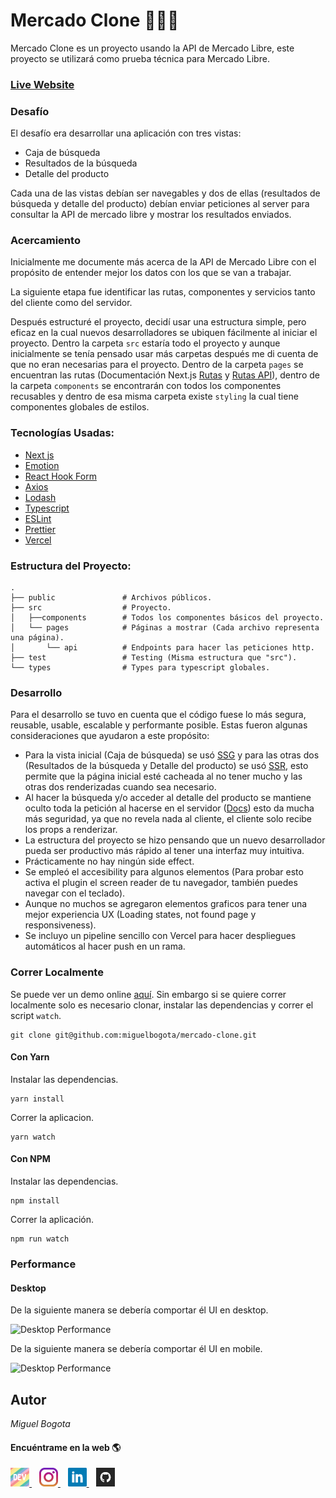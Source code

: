 # Mercado Clone 👨🏻‍💻

Mercado Clone es un proyecto usando la API de Mercado Libre, este proyecto se utilizará como prueba
técnica para Mercado Libre.

### [Live Website](https://mercado-clone.vercel.app)

### Desafío

El desafío era desarrollar una aplicación con tres vistas:

- Caja de búsqueda
- Resultados de la búsqueda
- Detalle del producto

Cada una de las vistas debían ser navegables y dos de ellas (resultados de búsqueda y detalle del
producto) debían enviar peticiones al server para consultar la API de mercado libre y mostrar los
resultados enviados.

### Acercamiento

Inicialmente me documente más acerca de la API de Mercado Libre con el propósito de entender mejor
los datos con los que se van a trabajar.

La siguiente etapa fue identificar las rutas, componentes y servicios tanto del cliente como del
servidor.

Después estructuré el proyecto, decidí usar una estructura simple, pero eficaz en la cual nuevos
desarrolladores se ubiquen fácilmente al iniciar el proyecto. Dentro la carpeta `src` estaría todo
el proyecto y aunque inicialmente se tenía pensado usar más carpetas después me di cuenta de que no
eran necesarias para el proyecto. Dentro de la carpeta `pages` se encuentran las rutas
(Documentación Next.js [Rutas](https://nextjs.org/docs/routing/introduction) y
[Rutas API](https://nextjs.org/docs/api-routes/introduction)), dentro de la carpeta
`components` se encontrarán con todos los componentes recusables y dentro de esa misma carpeta
existe `styling` la cual tiene componentes globales de estilos.

### Tecnologías Usadas:

- [Next js](https://nextjs.org)
- [Emotion](https://emotion.sh/docs/introduction)
- [React Hook Form](https://react-hook-form.com)
- [Axios](https://axios-http.com/docs/intro)
- [Lodash](https://lodash.com)
- [Typescript](https://www.typescriptlang.org)
- [ESLint](https://eslint.org)
- [Prettier](https://prettier.io)
- [Vercel](https://vercel.com/home)

### Estructura del Proyecto:

    .
    ├── public               # Archivos públicos.
    ├── src                  # Proyecto.
    │   ├──components        # Todos los componentes básicos del proyecto.
    │   └── pages            # Páginas a mostrar (Cada archivo representa una página).
    │       └── api          # Endpoints para hacer las peticiones http.
    ├── test                 # Testing (Misma estructura que "src").
    └── types                # Types para typescript globales.

### Desarrollo

Para el desarrollo se tuvo en cuenta que el código fuese lo más segura, reusable, usable, escalable
y performante posible. Estas fueron algunas consideraciones que ayudaron a este propósito:

- Para la vista inicial (Caja de búsqueda) se usó
  [SSG](https://nextjs.org/docs/basic-features/pages#static-generation-recommended) y para las otras
  dos (Resultados de la búsqueda y Detalle del producto) se usó
  [SSR](https://nextjs.org/docs/basic-features/pages#server-side-rendering), esto permite que la
  página inicial esté cacheada al no tener mucho y las otras dos renderizadas cuando sea necesario.
- Al hacer la búsqueda y/o acceder al detalle del producto se mantiene oculto toda la petición al
  hacerse en el servidor
  ([Docs](https://nextjs.org/docs/basic-features/data-fetching/get-server-side-props)) esto da mucha
  más seguridad, ya que no revela nada al cliente, el cliente solo recibe los props a renderizar.
- La estructura del proyecto se hizo pensando que un nuevo desarrollador pueda ser productivo más
  rápido al tener una interfaz muy intuitiva.
- Prácticamente no hay ningún side effect.
- Se empleó el accesibility para algunos elementos (Para probar esto activa el plugin el screen
  reader de tu navegador, también puedes navegar con el teclado).
- Aunque no muchos se agregaron elementos graficos para tener una mejor experiencia UX (Loading
  states, not found page y responsiveness).
- Se incluyo un pipeline sencillo con Vercel para hacer despliegues automáticos al hacer push en un
  rama.

### Correr Localmente

Se puede ver un demo online [aquí](https://mercado-clone.vercel.app). Sin embargo si se quiere
correr localmente solo es necesario clonar, instalar las dependencias y correr el script `watch`.

    git clone git@github.com:miguelbogota/mercado-clone.git

#### Con Yarn

Instalar las dependencias.

    yarn install

Correr la aplicacion.

    yarn watch

#### Con NPM

Instalar las dependencias.

    npm install

Correr la aplicación.

    npm run watch

### Performance

#### Desktop

De la siguiente manera se debería comportar él UI en desktop.

<img
  width="800"
  src="assets/desktop-performance.gif"
  alt="Desktop Performance"
/>

De la siguiente manera se debería comportar él UI en mobile.

<img
  width="400"
  src="assets/mobile-performance.gif"
  alt="Desktop Performance"
/>

## Autor

_Miguel Bogota_

#### Encuéntrame en la web 🌎

<p>
  <a href="https://dev.to/miguelbogota">
    <img
      height="30"
      src="https://raw.githubusercontent.com/miguelbogota/miguelbogota/master/images/dev.png"
      alt="Dev.to link to profile"
    />
  </a>&nbsp;&nbsp;
  <a href="https://instagram.com/migue_bogota">
    <img
      height="30"
      src="https://raw.githubusercontent.com/miguelbogota/miguelbogota/master/images/instagram.jpg"
      alt="Instagram link to profile"
    />
  </a>&nbsp;&nbsp;
  <a href="https://linkedin.com/in/miguelbogota">
    <img
      height="30"
      src="https://raw.githubusercontent.com/miguelbogota/miguelbogota/master/images/linkedin.png"
      alt="LinkedIn link to profile"
    />
  </a>&nbsp;&nbsp;
  <a href="https://github.com/miguelbogota">
    <img
      height="30"
      src="https://raw.githubusercontent.com/miguelbogota/miguelbogota/master/images/github.png"
      alt="GitHub link to profile"
    />
  </a>
</p>
